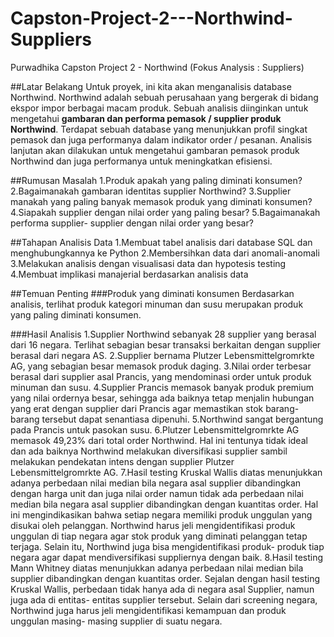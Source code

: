 # Capston-Project-2---Northwind-Suppliers
Purwadhika Capston Project 2 - Northwind (Fokus Analysis : Suppliers)


##Latar Belakang
Untuk proyek, ini kita akan menganalisis database Northwind. Northwind adalah sebuah perusahaan yang bergerak di bidang ekspor impor berbagai macam produk. Sebuah analisis diinginkan untuk mengetahui **gambaran dan performa pemasok / supplier produk Northwind**. Terdapat sebuah database yang menunjukkan profil singkat pemasok dan juga performanya dalam indikator order / pesanan. Analisis lanjutan akan dilakukan untuk mengetahui gambaran pemasok produk Northwind dan juga performanya untuk meningkatkan efisiensi.

##Rumusan Masalah
1.Produk apakah yang paling diminati konsumen?
2.Bagaimanakah gambaran identitas supplier Northwind?
3.Supplier manakah yang paling banyak memasok produk yang diminati konsumen?
4.Siapakah supplier dengan nilai order yang paling besar?
5.Bagaimanakah performa supplier- supplier dengan nilai order yang besar?

##Tahapan Analisis Data
1.Membuat tabel analisis dari database SQL dan menghubungkannya ke Python
2.Membersihkan data dari anomali-anomali
3.Melakukan analisis dengan visualisasi data dan hypotesis testing
4.Membuat implikasi manajerial berdasarkan analisis data

##Temuan Penting
###Produk yang diminati konsumen
Berdasarkan analisis, terlihat produk kategori minuman dan susu merupakan produk yang paling diminati konsumen.

###Hasil Analisis
1.Supplier Northwind sebanyak 28 supplier yang berasal dari 16 negara. Terlihat sebagian besar transaksi berkaitan dengan supplier berasal dari negara AS. 
2.Supplier bernama Plutzer Lebensmittelgromrkte AG, yang sebagian besar memasok produk daging. 
3.Nilai order terbesar berasal dari supplier asal Prancis, yang mendominasi order untuk produk minuman dan susu.
4.Supplier Prancis memasok banyak produk premium yang nilai ordernya besar, sehingga ada baiknya tetap menjalin hubungan yang erat dengan supplier dari Prancis agar memastikan stok barang- barang tersebut dapat senantiasa dipenuhi.
5.Northwind sangat bergantung pada Prancis untuk pasokan susu.
6.Plutzer Lebensmittelgromrkte AG memasok 49,23% dari total order Northwind. Hal ini tentunya tidak ideal dan ada baiknya Northwind melakukan diversifikasi supplier sambil melakukan pendekatan intens dengan supplier Plutzer Lebensmittelgromrkte AG.
7.Hasil testing Kruskal Wallis diatas menunjukkan adanya perbedaan nilai median bila negara asal supplier dibandingkan dengan harga unit dan juga nilai order namun tidak ada perbedaan nilai median bila negara asal supplier dibandingkan dengan kuantitas order. Hal ini mengindikasikan bahwa setiap negara memiliki produk unggulan yang disukai oleh pelanggan. Northwind harus jeli mengidentifikasi produk unggulan di tiap negara agar stok produk yang diminati pelanggan tetap terjaga. Selain itu, Northwind juga bisa mengidentifikasi produk- produk tiap negara agar dapat mendiversifikasi suppliernya dengan baik. 
8.Hasil testing Mann Whitney diatas menunjukkan adanya perbedaan nilai median bila supplier dibandingkan dengan kuantitas order. Sejalan dengan hasil testing Kruskal Wallis, perbedaan tidak hanya ada di negara asal Supplier, namun juga ada di entitas- entitas supplier tersebut. Selain dari screening negara, Northwind juga harus jeli mengidentifikasi kemampuan dan produk unggulan masing- masing supplier di suatu negara.
